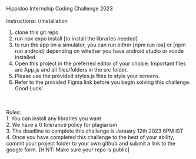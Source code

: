 Hippidoo Internship Coding Challenge 2023 <br />
<br />
Instructions: //Installation <br />
1. clone this git repo<br />
2. run npx expo install [to install the libraries needed]<br />
3. to run the app on a simulator, you can run either [npm run ios] or [npm run android] depending on whether you have android studio or xcode installed.<br />
4. Open this project in the preferred editor of your choice. Important files are App.js and all files/folders in the src folder.<br />
5. Please use the provided styles.js files to style your screens.<br />
6. Refer to the provided Figma link before you begin solving this challenge.<br />
Good Luck!<br />
<br />
<br />
Rules:<br />
1. You can install any libraries you want<br />
2. We have a 0 tolerance policy for plagiarism<br />
3. The deadline to complete this challenge is January 12th 2023 6PM IST <br />
4. Once you have completed this challenge to the best of your ability, commit your project folder to your own github and submit a link to the google form. [HINT: Make sure your repo is public]<br />

